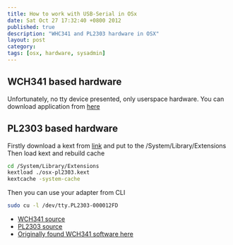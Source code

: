 ```yaml
---
title: How to work with USB-Serial in OSx
date: Sat Oct 27 17:32:40 +0800 2012
published: true
description: "WHC341 and PL2303 hardware in OSX"
layout: post
category: 
tags: [osx, hardware, sysadmin]
---
```


## WCH341 based hardware
Unfortunately, no tty device presented, only userspace hardware.
You can download application from [here](http://www.staarcom.com/software/WCH341-Terminal/WCH341-Terminal.zip)


## PL2303 based hardware

Firstly download a kext from [link](http://www.xbsd.nl/pub/osx-pl2303.kext.tgz) and put to the /System/Library/Extensions
Then load kext and rebuild cache

```bash
cd /System/Library/Extensions
kextload ./osx-pl2303.kext
kextcache -system-cache
```

Then you can use your adapter from CLI

```bash
sudo cu -l /dev/tty.PL2303-000012FD
```

* [WCH341 source](http://www.staarcom.com/software/WCH341-Terminal/index.html)
* [PL2303 source](http://xbsd.nl/2011/07/pl2303-serial-usb-on-osx-lion.html)
* [Originally found WCH341 software here](http://menelkir.itroll.org/2013/08/wch341-usb-serial-converter-for-osx.html)
